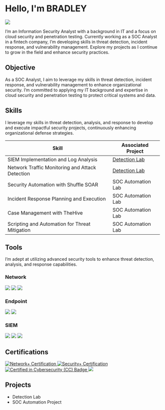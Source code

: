 # Hello, I'm BRADLEY
<a href="https://linkedin.com/in/osato-bradley-ehondor/"><img src="https://img.shields.io/badge/-LinkedIn-0072b1?&style=for-the-badge&logo=linkedin&logoColor=white" /></a>


I’m an Information Security Analyst with a background in IT and a focus on cloud security and penetration testing. Currently working as a SOC Analyst in a fintech company, I’m developing skills in threat detection, incident response, and vulnerability management. Explore my projects as I continue to grow in the field and enhance security practices.

## Objective

As a SOC Analyst, I aim to leverage my skills in threat detection, incident response, and vulnerability management to enhance organizational security. I’m committed to applying my IT background and expertise in cloud security and penetration testing to protect critical systems and data.

## Skills
I leverage my skills in threat detection, analysis, and response to develop and execute impactful security projects, continuously enhancing organizational defense strategies.

| Skill                                         | Associated Project         |
|-----------------------------------------------|----------------------------|
| SIEM Implementation and Log Analysis          | <a href="https://google.com">Detection Lab</a>|
| Network Traffic Monitoring and Attack Detection | <a href="https://google.com">Detection Lab</a>|
| Security Automation with Shuffle SOAR         | SOC Automation Lab|
| Incident Response Planning and Execution      | SOC Automation Lab|
| Case Management with TheHive                  | SOC Automation Lab|
| Scripting and Automation for Threat Mitigation | SOC Automation Lab|

## Tools
I’m adept at utilizing advanced security tools to enhance threat detection, analysis, and response capabilities.

### Network
<div>
    <img src="https://img.shields.io/badge/-Wireshark-1679A7?&style=for-the-badge&logo=Wireshark&logoColor=white" />
    <img src="https://img.shields.io/badge/-Suricata-EF3B2D?&style=for-the-badge&logo=Suricata&logoColor=white" />
    <img src="https://img.shields.io/badge/-Zeek-777BB4?&style=for-the-badge&logo=Zeek&logoColor=white" />
</div>

### Endpoint
<div>
    <img src="https://img.shields.io/badge/-Microsoft_Defender_for_Endpoint-00A4EF?&style=for-the-badge&logo=Microsoft&logoColor=white" />
    <img src="https://img.shields.io/badge/-Velociraptor-4B275F?&style=for-the-badge&logo=Velociraptor&logoColor=white" />
</div>

### SIEM
<div>
    <img src="https://img.shields.io/badge/-Microsoft_Sentinel-0078D4?&style=for-the-badge&logo=Microsoft&logoColor=white" />
    <img src="https://img.shields.io/badge/-Splunk-000000?&style=for-the-badge&logo=Splunk&logoColor=white" />
    <img src="https://img.shields.io/badge/-Elastic-005571?&style=for-the-badge&logo=Elastic&logoColor=white" />
</div>

## Certifications

<div>

<a href="https://www.credly.com/badges/ebbd5613-60b8-4f8c-af33-784abef9f610/linked_in_profile" target="_blank">
    <img src="https://img.shields.io/badge/-Network%2B-007ACC?&style=for-the-badge&logo=CompTIA&logoColor=white" alt="Network+ Certification" />
</a>
  <a href="https://www.credly.com/badges/6199d684-711a-451d-9f55-eb6b06a07993/linked_in_profile" target="_blank">
      <img src="https://img.shields.io/badge/-Security%2B-FF0000?&style=for-the-badge&logo=CompTIA&logoColor=white" alt="Security+ Certification" />
  </a> 
        <a href="https://www.credly.com/badges/27a6ec15-bb03-4d8f-ab59-9391dabc2b70/linked_in_profile" target="_blank">
            <img src="https://img.shields.io/badge/-Certified_in_Cybersecurity%20(CC)-000000?&style=for-the-badge&logo=ISC2&logoColor=white" alt="Certified in Cybersecurity (CC)                   Badge" />
        </a> 
            <a href="https://www.credly.com/badges/89546f66-19a2-4ad4-8e73-20cd47fb6ee2/linked_in_profile" target="_blank">
    <img src="https://img.shields.io/badge/Google_Cybersecurity-007ACC?style=for-the-badge&logo=google&logoColor=white"/>
</a>


</div>

## Projects
- Detection Lab
- SOC Automation Project
